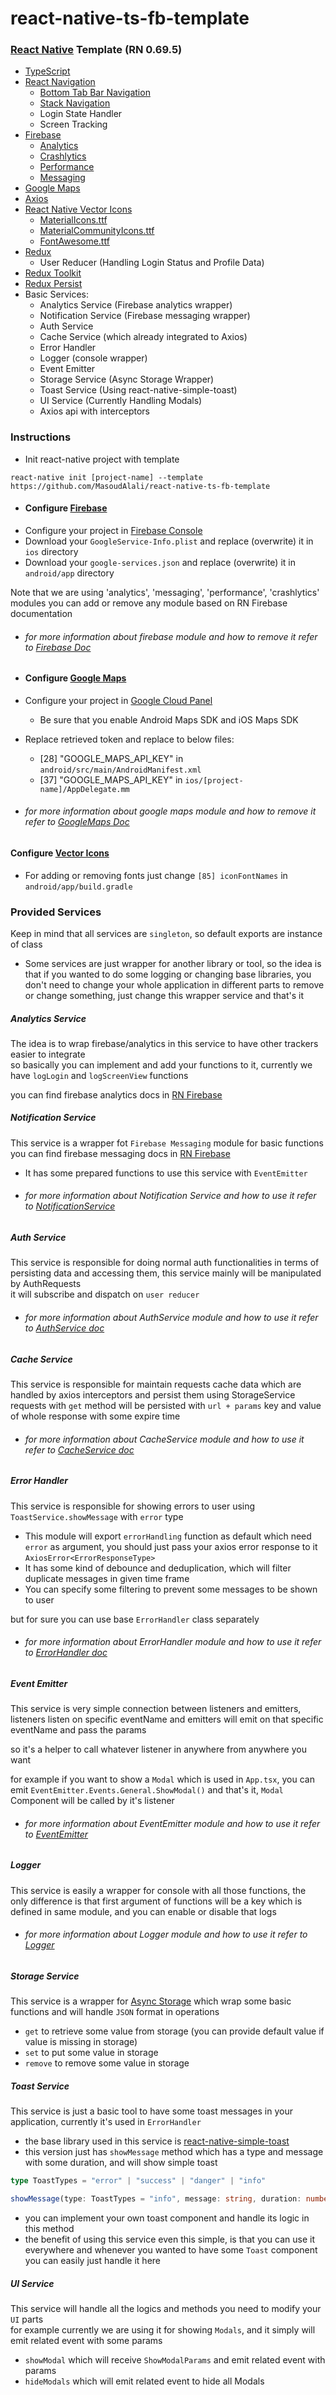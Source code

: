 # react-native-ts-fb-template

### [React Native](https://reactnative.dev/) Template (RN 0.69.5)

* [TypeScript](https://www.typescriptlang.org/)
* [React Navigation](https://reactnavigation.org/)
    * [Bottom Tab Bar Navigation](https://reactnavigation.org/docs/bottom-tab-navigator/)
    * [Stack Navigation](https://reactnavigation.org/docs/stack-navigator/)
    * Login State Handler
    * Screen Tracking
* [Firebase](https://rnfirebase.io/)
    * [Analytics](https://rnfirebase.io/analytics/usage)
    * [Crashlytics](https://rnfirebase.io/crashlytics/usage)
    * [Performance](https://rnfirebase.io/perf/usage)
    * [Messaging](https://rnfirebase.io/messaging/usage)
* [Google Maps](https://github.com/react-native-maps/react-native-maps)
* [Axios](https://axios-http.com/docs/intro)
* [React Native Vector Icons](https://github.com/oblador/react-native-vector-icons)
    * [MaterialIcons.ttf](https://fonts.google.com/icons?selected=Material+Icons)
    * [MaterialCommunityIcons.ttf](https://materialdesignicons.com/)
    * [FontAwesome.ttf](https://fontawesome.com/icons)
* [Redux](https://redux.js.org/)
    * User Reducer (Handling Login Status and Profile Data)
* [Redux Toolkit](https://redux.js.org/redux-toolkit/overview)
* [Redux Persist](https://github.com/rt2zz/redux-persist#readme)
* Basic Services:
    * Analytics Service (Firebase analytics wrapper)
    * Notification Service (Firebase messaging wrapper)
    * Auth Service
    * Cache Service (which already integrated to Axios)
    * Error Handler
    * Logger (console wrapper)
    * Event Emitter
    * Storage Service (Async Storage Wrapper)
    * Toast Service (Using react-native-simple-toast)
    * UI Service (Currently Handling Modals)
    * Axios api with interceptors

### Instructions

* Init react-native project with template

```shell
react-native init [project-name] --template https://github.com/MasoudAlali/react-native-ts-fb-template
```

* #### Configure [Firebase](https://rnfirebase.io/)
* Configure your project in [Firebase Console](https://console.firebase.google.com)
* Download your `GoogleService-Info.plist` and replace (overwrite) it in `ios` directory
* Download your `google-services.json` and replace (overwrite) it in `android/app` directory

Note that we are using 'analytics', 'messaging', 'performance', 'crashlytics' modules
you can add or remove any module based on RN Firebase documentation

* ###### for more information about firebase module and how to remove it refer to [Firebase Doc](./docs/Firebase.md)

* #### Configure [Google Maps](https://github.com/react-native-maps/react-native-maps)
* Configure your project in [Google Cloud Panel](https://cloud.google.com)
    * Be sure that you enable Android Maps SDK and iOS Maps SDK
* Replace retrieved token and replace to below files:
    * [28] "GOOGLE_MAPS_API_KEY" in `android/src/main/AndroidManifest.xml`
    * [37] "GOOGLE_MAPS_API_KEY" in `ios/[project-name]/AppDelegate.mm`

* ###### for more information about google maps module and how to remove it refer to [GoogleMaps Doc](./docs/GoogleMaps.md)

#### Configure [Vector Icons](https://github.com/oblador/react-native-vector-icons)

* For adding or removing fonts just change `[85] iconFontNames` in `android/app/build.gradle`

### Provided Services

Keep in mind that all services are `singleton`, so default exports are instance of class<br/>

* Some services are just wrapper for another library or tool, so the idea is that if you wanted to do some logging or
  changing base libraries, you don't need to change your whole application in different parts to remove or change
  something, just change this wrapper service and that's it

##### Analytics Service

The idea is to wrap firebase/analytics in this service to have other trackers easier to integrate <br/>
so basically you can implement and add your functions to it, currently we have `logLogin` and `logScreenView` functions

you can find firebase analytics docs in [RN Firebase](https://rnfirebase.io/analytics/usage)

##### Notification Service

This service is a wrapper fot `Firebase Messaging` module for basic functions<br/>
you can find firebase messaging docs in [RN Firebase](https://rnfirebase.io/messaging/usage)

* It has some prepared functions to use this service with `EventEmitter`

* ###### for more information about Notification Service and how to use it refer to [NotificationService](./docs/NotificationService.md)

##### Auth Service

This service is responsible for doing normal auth functionalities in terms of persisting data and accessing them, this
service mainly will be manipulated by AuthRequests<br/>
it will subscribe and dispatch on `user reducer`

* ###### for more information about AuthService module and how to use it refer to [AuthService doc](./docs/AuthService.md)

##### Cache Service

This service is responsible for maintain requests cache data which are handled by axios interceptors and persist them
using StorageService<br/>
requests with `get` method will be persisted with `url + params` key and value of whole response with some expire time

* ###### for more information about CacheService module and how to use it refer to [CacheService doc](./docs/CacheService.md)

##### Error Handler

This service is responsible for showing errors to user using `ToastService.showMessage` with `error` type<br/>

* This module will export `errorHandling` function as default which need `error` as argument, you should just pass your
  axios error response to it `AxiosError<ErrorResponseType>`
* It has some kind of debounce and deduplication, which will filter duplicate messages in given time frame
* You can specify some filtering to prevent some messages to be shown to user

but for sure you can use base `ErrorHandler` class separately

* ###### for more information about ErrorHandler module and how to use it refer to [ErrorHandler doc](./docs/ErrorHandler.md)

##### Event Emitter

This service is very simple connection between listeners and emitters, listeners listen on specific eventName and
emitters will emit on that specific eventName and pass the params

so it's a helper to call whatever listener in anywhere from anywhere you want

for example if you want to show a `Modal` which is used in `App.tsx`, you can
emit `EventEmitter.Events.General.ShowModal()` and that's it, `Modal` Component will be called by it's listener

* ###### for more information about EventEmitter module and how to use it refer to [EventEmitter](./docs/EventEmitter.md)

##### Logger

This service is easily a wrapper for console with all those functions, the only difference is that first argument of
functions will be a key which is defined in same module, and you can enable or disable that logs

* ###### for more information about Logger module and how to use it refer to [Logger](./docs/Logger.md)

##### Storage Service

This service is a wrapper for [Async Storage](https://github.com/react-native-async-storage/async-storage) which wrap
some basic functions and will handle `JSON` format in operations <br/>

* `get` to retrieve some value from storage (you can provide default value if value is missing in storage)
* `set` to put some value in storage
* `remove` to remove some value in storage

##### Toast Service

This service is just a basic tool to have some toast messages in your application, currently it's used
in `ErrorHandler`<br/>

* the base library used in this service
  is [react-native-simple-toast](https://github.com/xgfe/react-native-simple-toast)
* this version just has `showMessage` method which has a type and message with some duration, and will show simple toast

```typescript
type ToastTypes = "error" | "success" | "danger" | "info"

showMessage(type: ToastTypes = "info", message: string, duration: number = SimpleToast.SHORT) => void
```

* you can implement your own toast component and handle its logic in this method
* the benefit of using this service even this simple, is that you can use it everywhere and whenever you wanted to have
  some `Toast` component you can easily just handle it here

##### UI Service

This service will handle all the logics and methods you need to modify your `UI` parts<br/>
for example currently we are using it for showing `Modals`, and it simply will emit related event with some params

* `showModal` which will receive `ShowModalParams` and emit related event with params
* `hideModals` which will emit related event to hide all Modals

